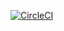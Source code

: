 [![CircleCI](https://circleci.com/gh/SPLA/SPL-Solver.svg?style=svg)](https://circleci.com/gh/SPLA/SPL-Solver)

